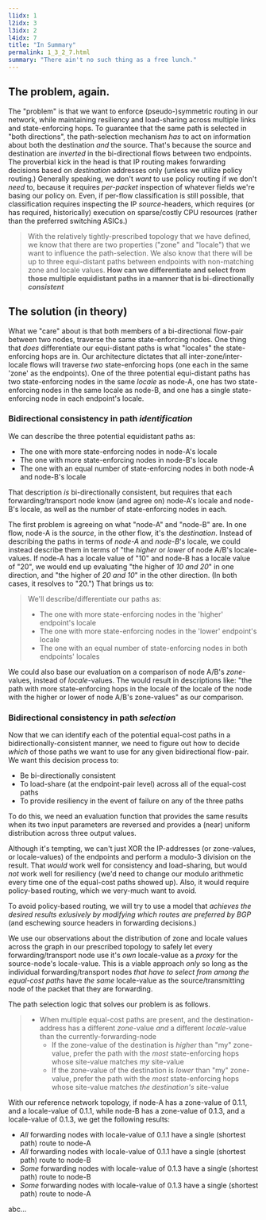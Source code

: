 ```yaml
---
l1idx: 1
l2idx: 3
l3idx: 2
l4idx: 7
title: "In Summary"
permalink: 1_3_2_7.html
summary: "There ain't no such thing as a free lunch."
---
```


##  The problem, again.

The "problem" is that we want to enforce (pseudo-)symmetric routing in our network, while maintaining resiliency and load-sharing across multiple links and state-enforcing hops.  To guarantee that the same path is selected in "both directions", the path-selection mechanism *has* to act on information about both the destination *and* the source.  That's because the source and destination are *inverted* in the bi-directional flows between two endpoints.  The proverbial kick in the head is that IP routing makes forwarding decisions based on *destination* addresses only (unless we utilize policy routing.)  Generally speaking, we don't *want* to use policy routing if we don't *need* to, because it requires *per-packet* inspection of whatever fields we're basing our policy on.  Even, if per-flow classification is still possible, that classification requires inspecting the IP *source*-headers, which requires (or has required, historically) execution on sparse/costly CPU resources (rather than the preferred switching ASICs.)

> With the relatively tightly-prescribed topology that we have defined, we know that there are two properties ("zone" and "locale") that we want to influence the path-selection.  We also know that there will be up to three equi-distant paths between endpoints with non-matching zone and locale values.  **How can we differentiate and select from those multiple equidistant paths in a manner that is bi-directionally *consistent***

## The solution (in theory)

What we "care" about is that both members of a bi-directional flow-pair between two nodes, traverse the same state-enforcing nodes.  One thing that *does* differentiate our  equi-distant paths is what "locales" the state-enforcing hops are in.  Our architecture dictates that all inter-zone/inter-locale flows will traverse *two* state-enforcing hops (one each in the same 'zone' as the endpoints).   One of the three potential equi-distant paths has two state-enforcing nodes in the same *locale* as node-A, one has two state-enforcing nodes in the same locale as node-B, and one has a single state-enforcing node in each endpoint's locale.

### Bidirectional consistency in path ***identification***

We can describe the three potential equidistant paths as:
 - The one with more state-enforcing nodes in node-A's locale
 - The one with more state-enforcing nodes in node-B's locale
 - The one with an equal number of state-enforcing nodes in both node-A and node-B's locale

That description *is* bi-directionally consistent, but requires that each forwarding/transport node know (and agree on) node-A's locale and node-B's locale, as well as the number of state-enforcing nodes in each.

The first problem is agreeing on what "node-A" and "node-B" are.  In one flow, node-A is the *source*, in the other flow, it's the *destination*.  Instead of describing the paths in terms of *node-A* and *node-B*'s locale, we could instead describe them in terms of "the *higher* or *lower* of node A/B's locale-values.  If node-A has a locale value of "10" and node-B has a locale value of "20", we would end up evaluating "the higher of *10 and 20*" in one direction, and "the higher of *20 and 10*" in the other direction.  (In both cases, it resolves to "20.")  That brings us to:
> We'll describe/differentiate our paths as:
> - The one with more state-enforcing nodes in the 'higher' endpoint's locale
> - The one with more state-enforcing nodes in the 'lower' endpoint's locale
> - The one with an equal number of state-enforcing nodes in both endpoints' locales

We could also base our evaluation on a comparison of node A/B's *zone*-values, instead of *locale*-values.  The would result in descriptions like: "the path with more state-enforcing hops in the locale of the locale of the node with the higher or lower of node A/B's zone-values" as our comparison.

### Bidirectional consistency in path ***selection***

Now that we can identify each of the potential equal-cost paths in a bidirectionally-consistent manner, we need to figure out how to decide *which* of those paths we want to use for any given bidirectional flow-pair.  We want this decision process to:
- Be bi-directionally consistent
- To load-share (at the endpoint-pair level) across all of the equal-cost paths
- To provide resiliency in the event of failure on any of the three paths

To do this, we need an evaluation function that provides the same results when its two input parameters are reversed and provides a (near) uniform distribution across three output values.  

Although it's tempting, we can't just XOR the IP-addresses (or zone-values, or locale-values) of the endpoints and perform a modulo-3 division on the result.  That *would* work well for consistency and load-sharing, but would *not* work well for resiliency (we'd need to change our modulo arithmetic every time one of the equal-cost paths showed up).  Also, it would require policy-based routing, which we very-much want to avoid.

To avoid policy-based routing, we will try to use a model that *achieves the desired results exlusively by modifying which routes are preferred by BGP* (and eschewing source headers in forwarding decisions.)

We use our observations about the distribution of zone and locale values across the graph in our prescribed topology to safely let every forwarding/transport node use it's *own* locale-value as a *proxy* for the source-node's locale-value.  This is a viable approach *only* so long as the individual forwarding/transport nodes *that have to select from among the equal-cost paths* have *the same* locale-value as the source/transmitting node of the packet that they are forwarding.  


The path selection logic that solves our problem is as follows.

> - When multiple equal-cost paths are present, and the destination-address has a different *zone*-value *and* a different *locale*-value than the currently-forwarding-node
>   - If the zone-value of the destination is *higher* than "my" zone-value, prefer the path with the *most* state-enforcing hops whose site-value matches *my* site-value
>   - If the zone-value of the destination is *lower* than "my" zone-value, prefer the path with the *most* state-enforcing hops whose site-value matches  *the destination's* site-value

With our reference network topology, if node-A has a zone-value of 0.1.1, and a locale-value of 0.1.1, while node-B has a zone-value of 0.1.3, and a locale-value of 0.1.3, we get the following results:
  - *All* forwarding nodes with locale-value of 0.1.1 have a single (shortest path) route to node-A
  - *All* forwarding nodes with locale-value of 0.1.1 have a single (shortest path) route to node-B
  - *Some* forwarding nodes with locale-value of 0.1.3 have a single (shortest path) route to node-B
  - *Some* forwarding nodes with locale-value of 0.1.3 have a single (shortest path) route to node-A

abc...
